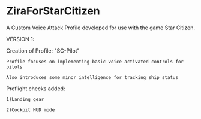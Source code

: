 # ZiraForStarCitizen
A Custom Voice Attack Profile developed for use with the game Star Citizen.

VERSION 1:

  Creation of Profile: "SC-Pilot"
  
    Profile focuses on implementing basic voice activated controls for pilots
    
    Also introduces some minor intelligence for tracking ship status
    
  Preflight checks added:
  
    1)Landing gear
    
    2)Cockpit HUD mode
    
